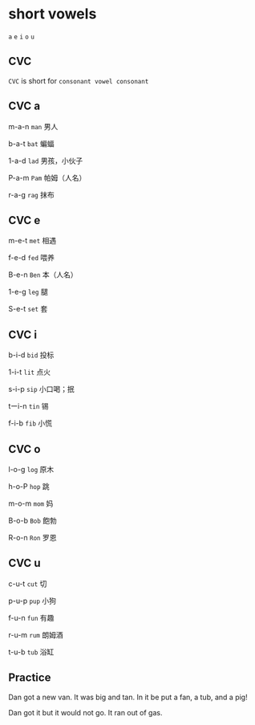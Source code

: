 # short vowels
`a` `e` `i` `o` `u`
## CVC
`CVC` is short for `consonant vowel consonant`
## CVC a
m-a-n `man` 男人

b-a-t `bat` 蝙蝠

1-a-d `lad` 男孩，小伙子

P-a-m `Pam` 帕姆（人名）

r-a-g `rag` 抹布
## CVC e
m-e-t `met` 相遇

f-e-d `fed` 喂养

B-e-n `Ben` 本（人名）

1-e-g `leg` 腿

S-e-t `set` 套
## CVC i
b-i-d `bid` 投标

1-i-t `lit` 点火

s-i-p `sip` 小口喝；抿

tーi-n `tin` 锡

f-i-b `fib` 小慌

## CVC o
l-o-g `log` 原木

h-o-P `hop` 跳

m-o-m `mom` 妈

B-o-b `Bob` 飽勃

R-o-n `Ron` 罗恩
## CVC u
c-u-t `cut` 切

p-u-p `pup` 小狗

f-u-n `fun` 有趣

r-u-m `rum` 朗姆酒

t-u-b `tub` 浴缸

## Practice
Dan got a new van. It was big and tan. In it be put a fan, a tub, and a pig!

Dan got it but it would not go. It ran out of gas.
